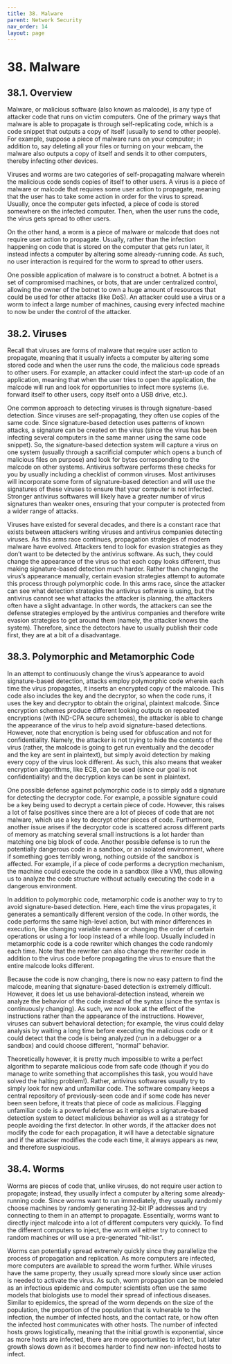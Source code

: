 ```yaml
---
title: 38. Malware
parent: Network Security
nav_order: 14
layout: page
---
```


# 38. Malware

## 38.1. Overview

Malware, or malicious software (also known as malcode), is any type of attacker code that runs on victim computers. One of the primary ways that malware is able to propagate is through self-replicating code, which is a code snippet that outputs a copy of itself (usually to send to other people). For example, suppose a piece of malware runs on your computer; in addition to, say deleting all your files or turning on your webcam, the malware also outputs a copy of itself and sends it to other computers, thereby infecting other devices.

Viruses and worms are two categories of self-propagating malware wherein the malicious code sends copies of itself to other users. A virus is a piece of malware or malcode that requires some user action to propagate, meaning that the user has to take some action in order for the virus to spread. Usually, once the computer gets infected, a piece of code is stored somewhere on the infected computer. Then, when the user runs the code, the virus gets spread to other users.

On the other hand, a worm is a piece of malware or malcode that does not require user action to propagate. Usually, rather than the infection happening on code that is stored on the computer that gets run later, it instead infects a computer by altering some already-running code. As such, no user interaction is required for the worm to spread to other users.

One possible application of malware is to construct a botnet. A botnet is a set of compromised machines, or bots, that are under centralized control, allowing the owner of the botnet to own a huge amount of resources that could be used for other attacks (like DoS). An attacker could use a virus or a worm to infect a large number of machines, causing every infected machine to now be under the control of the attacker.

## 38.2. Viruses

Recall that viruses are forms of malware that require user action to propagate, meaning that it usually infects a computer by altering some stored code and when the user runs the code, the malicious code spreads to other users. For example, an attacker could infect the start-up code of an application, meaning that when the user tries to open the application, the malcode will run and look for opportunities to infect more systems (i.e. forward itself to other users, copy itself onto a USB drive, etc.).

One common approach to detecting viruses is through signature-based detection. Since viruses are self-propagating, they often use copies of the same code. Since signature-based detection uses patterns of known attacks, a signature can be created on the virus (since the virus has been infecting several computers in the same manner using the same code snippet). So, the signature-based detection system will capture a virus on one system (usually through a sacrificial computer which opens a bunch of malicious files on purpose) and look for bytes corresponding to the malcode on other systems. Antivirus software performs these checks for you by usually including a checklist of common viruses. Most antiviruses will incorporate some form of signature-based detection and will use the signatures of these viruses to ensure that your computer is not infected. Stronger antivirus softwares will likely have a greater number of virus signatures than weaker ones, ensuring that your computer is protected from a wider range of attacks.

Viruses have existed for several decades, and there is a constant race that exists between attackers writing viruses and antivirus companies detecting viruses. As this arms race continues, propagation strategies of modern malware have evolved. Attackers tend to look for evasion strategies as they don’t want to be detected by the antivirus software. As such, they could change the appearance of the virus so that each copy looks different, thus making signature-based detection much harder. Rather than changing the virus’s appearance manually, certain evasion strategies attempt to automate this process through polymorphic code. In this arms race, since the attacker can see what detection strategies the antivirus software is using, but the antivirus cannot see what attacks the attacker is planning, the attackers often have a slight advantage. In other words, the attackers can see the defense strategies employed by the antivirus companies and therefore write evasion strategies to get around them (namely, the attacker knows the system). Therefore, since the detectors have to usually publish their code first, they are at a bit of a disadvantage.

## 38.3. Polymorphic and Metamorphic Code

In an attempt to continuously change the virus’s appearance to avoid signature-based detection, attacks employ polymorphic code wherein each time the virus propagates, it inserts an encrypted copy of the malcode. This code also includes the key and the decryptor, so when the code runs, it uses the key and decryptor to obtain the original, plaintext malcode. Since encryption schemes produce different looking outputs on repeated encryptions (with IND-CPA secure schemes), the attacker is able to change the appearance of the virus to help avoid signature-based detections. However, note that encryption is being used for obfuscation and not for confidentiality. Namely, the attacker is not trying to hide the contents of the virus (rather, the malcode is going to get run eventually and the decoder and the key are sent in plaintext), but simply avoid detection by making every copy of the virus look different. As such, this also means that weaker encryption algorithms, like ECB, can be used (since our goal is not confidentiality) and the decryption keys can be sent in plaintext.

One possible defense against polymorphic code is to simply add a signature for detecting the decryptor code. For example, a possible signature could be a key being used to decrypt a certain piece of code. However, this raises a lot of false positives since there are a lot of pieces of code that are not malware, which use a key to decrypt other pieces of code. Furthermore, another issue arises if the decryptor code is scattered across different parts of memory as matching several small instructions is a lot harder than matching one big block of code. Another possible defense is to run the potentially dangerous code in a sandbox, or an isolated environment, where if something goes terribly wrong, nothing outside of the sandbox is affected. For example, if a piece of code performs a decryption mechanism, the machine could execute the code in a sandbox (like a VM), thus allowing us to analyze the code structure without actually executing the code in a dangerous environment.

In addition to polymorphic code, metamorphic code is another way to try to avoid signature-based detection. Here, each time the virus propagates, it generates a semantically different version of the code. In other words, the code performs the same high-level action, but with minor differences in execution, like changing variable names or changing the order of certain operations or using a for loop instead of a while loop. Usually included in metamorphic code is a code rewriter which changes the code randomly each time. Note that the rewriter can also change the rewriter code in addition to the virus code before propagating the virus to ensure that the entire malcode looks different.

Because the code is now changing, there is now no easy pattern to find the malcode, meaning that signature-based detection is extremely difficult. However, it does let us use behavioral-detection instead, wherein we analyze the behavior of the code instead of the syntax (since the syntax is continuously changing). As such, we now look at the effect of the instructions rather than the appearance of the instructions. However, viruses can subvert behavioral detection; for example, the virus could delay analysis by waiting a long time before executing the malicious code or it could detect that the code is being analyzed (run in a debugger or a sandbox) and could choose different, “normal” behavior.

Theoretically however, it is pretty much impossible to write a perfect algorithm to separate malicious code from safe code (though if you do manage to write something that accomplishes this task, you would have solved the halting problem!). Rather, antivirus softwares usually try to simply look for new and unfamiliar code. The software company keeps a central repository of previously-seen code and if some code has never been seen before, it treats that piece of code as malicious. Flagging unfamiliar code is a powerful defense as it employs a signature-based detection system to detect malicious behavior as well as a strategy for people avoiding the first detector. In other words, if the attacker does not modify the code for each propagation, it will have a detectable signature and if the attacker modifies the code each time, it always appears as new, and therefore suspicious.

## 38.4. Worms

Worms are pieces of code that, unlike viruses, do not require user action to propagate; instead, they usually infect a computer by altering some already-running code. Since worms want to run immediately, they usually randomly choose machines by randomly generating 32-bit IP addresses and try connecting to them in an attempt to propagate. Essentially, worms want to directly inject malcode into a lot of different computers very quickly. To find the different computers to inject, the worm will either try to connect to random machines or will use a pre-generated “hit-list”.

Worms can potentially spread extremely quickly since they parallelize the process of propagation and replication. As more computers are infected, more computers are available to spread the worm further. While viruses have the same property, they usually spread more slowly since user action is needed to activate the virus. As such, worm propagation can be modeled as an infectious epidemic and computer scientists often use the same models that biologists use to model their spread of infectious diseases. Similar to epidemics, the spread of the worm depends on the size of the population, the proportion of the population that is vulnerable to the infection, the number of infected hosts, and the contact rate, or how often the infected host communicates with other hosts. The number of infected hosts grows logistically, meaning that the initial growth is exponential, since as more hosts are infected, there are more opportunities to infect, but later growth slows down as it becomes harder to find new non-infected hosts to infect.

